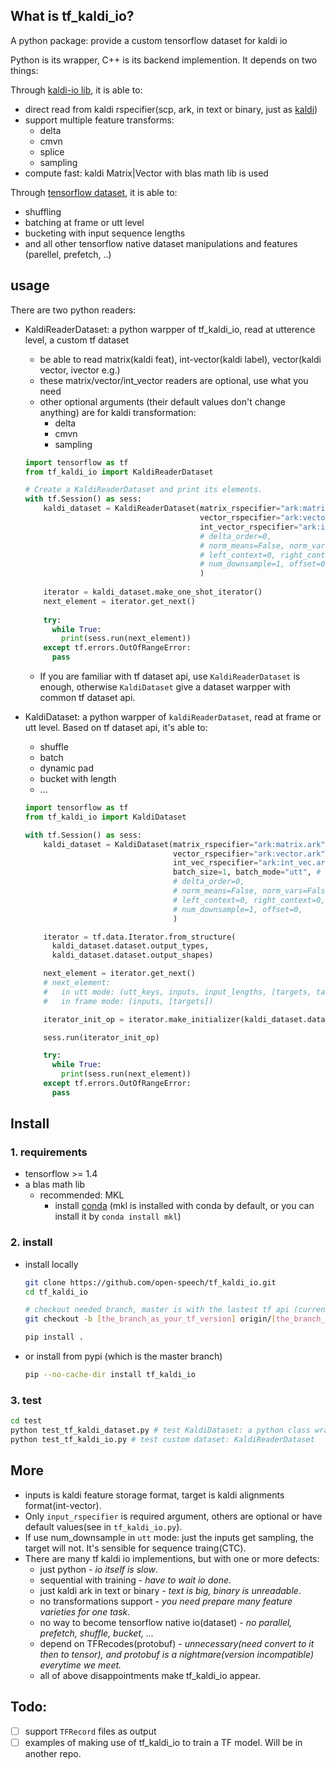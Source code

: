 ## What is tf_kaldi_io?
A python package: provide a custom tensorflow dataset for kaldi io

Python is its wrapper, C++ is its backend implemention. It depends on two things:

Through [kaldi-io lib](https://github.com/open-speech/kaldi-io.git), it is able to:
- direct read from kaldi rspecifier(scp, ark, in text or binary, just as [kaldi](https://github.com/kaldi-asr/kaldi))
- support multiple feature transforms:
  - delta
  - cmvn
  - splice
  - sampling
- compute fast: kaldi Matrix|Vector with blas math lib is used

Through [tensorflow dataset](https://www.tensorflow.org/guide/datasets), it is able to:
- shuffling
- batching at frame or utt level
- bucketing with input sequence lengths
- and all other tensorflow native dataset manipulations and features (parellel, prefetch, ..)

## usage

There are two python readers:
- KaldiReaderDataset: a python warpper of tf_kaldi_io, read at utterence level, a custom tf dataset
    - be able to read matrix(kaldi feat), int-vector(kaldi label), vector(kaldi vector, ivector e.g.)
    - these matrix/vector/int_vector readers are optional, use what you need
    - other optional arguments (their default values don't change anything) are for kaldi transformation:
        - delta
        - cmvn
        - sampling
    ```python
    import tensorflow as tf
    from tf_kaldi_io import KaldiReaderDataset
    
    # Create a KaldiReaderDataset and print its elements.
    with tf.Session() as sess:
        kaldi_dataset = KaldiReaderDataset(matrix_rspecifier="ark:matrix.ark",
                                           vector_rspecifier="ark:vector.ark",
                                           int_vector_rspecifier="ark:int_vec.ark",
                                           # delta_order=0,
                                           # norm_means=False, norm_vars=False, global_cmvn_file="test/data/global.cmvn"
                                           # left_context=0, right_context=0,
                                           # num_downsample=1, offset=0,
                                           )
                                           
        iterator = kaldi_dataset.make_one_shot_iterator()
        next_element = iterator.get_next()
        
        try:
          while True:
            print(sess.run(next_element))
        except tf.errors.OutOfRangeError:
          pass
    ```
    - If you are familiar with tf dataset api, use `KaldiReaderDataset` is enough, otherwise `KaldiDataset` give a dataset warpper with common tf dataset api.

- KaldiDataset: a python warpper of `kaldiReaderDataset`, read at frame or utt level. Based on tf dataset api, it's able to:
    - shuffle
    - batch
    - dynamic pad
    - bucket with length
    - ...
    ```python
    import tensorflow as tf
    from tf_kaldi_io import KaldiDataset
    
    with tf.Session() as sess:
        kaldi_dataset = KaldiDataset(matrix_rspecifier="ark:matrix.ark",
                                     vector_rspecifier="ark:vector.ark", 
                                     int_vec_rspecifier="ark:int_vec.ark",
                                     batch_size=1, batch_mode="utt", # batch_mode="frame",
                                     # delta_order=0,
                                     # norm_means=False, norm_vars=False, global_cmvn_file="test/data/global.cmvn"
                                     # left_context=0, right_context=0,
                                     # num_downsample=1, offset=0,
                                     )
    
        iterator = tf.data.Iterator.from_structure(
          kaldi_dataset.dataset.output_types,
          kaldi_dataset.dataset.output_shapes)
    
        next_element = iterator.get_next()
        # next_element: 
        #	in utt mode: (utt_keys, inputs, input_lengths, [targets, target_lengths])
        #   in frame mode: (inputs, [targets])
    
        iterator_init_op = iterator.make_initializer(kaldi_dataset.dataset)
    
        sess.run(iterator_init_op)
    
        try:
          while True:
            print(sess.run(next_element))
        except tf.errors.OutOfRangeError:
          pass
    ```

## Install

### 1. requirements
- tensorflow >= 1.4
- a blas math lib
  - recommended: MKL
    - install [conda](https://www.anaconda.com/download/) (mkl is installed with conda by default, 
    or you can install it by `conda install mkl`)

### 2. install
- install locally
    ```bash
    git clone https://github.com/open-speech/tf_kaldi_io.git
    cd tf_kaldi_io
    
    # checkout needed branch, master is with the lastest tf api (current: r1.12)
    git checkout -b [the_branch_as_your_tf_version] origin/[the_branch_as_your_tf_version]
    
    pip install .
    ```
- or install from pypi (which is the master branch)
    ```bash
    pip --no-cache-dir install tf_kaldi_io
    ```

### 3. test

```bash
cd test
python test_tf_kaldi_dataset.py # test KaldiDataset: a python class wrapper of custom dataset
python test_tf_kaldi_io.py # test custom dataset: KaldiReaderDataset
```

## More
- inputs is kaldi feature storage format, target is kaldi alignments format(int-vector).
- Only `input_rspecifier` is required argument, others are optional or have default values(see in `tf_kaldi_io.py`).
- If use num_downsample in `utt` mode: just the inputs get sampling, the target will not. It's sensible for sequence traing(CTC).
- There are many tf kaldi io implementions, but with one or more defects:
    - just python - _io itself is slow_.
    - sequential with training - _have to wait io done_.
    - just kaldi ark in text or binary - _text is big, binary is unreadable_.
    - no transformations support - _you need prepare many feature varieties for one task_.
    - no way to become tensorflow native io(dataset) - _no parallel, prefetch, shuffle, bucket, ..._
    - depend on TFRecodes(protobuf) - _unnecessary(need convert to it then to tensor), and protobuf is a nightmare(version incompatible) everytime we meet._
    - all of above disappointments make tf_kaldi_io appear.
    
## Todo:
- [ ] support `TFRecord` files as output
- [ ] examples of making use of tf_kaldi_io to train a TF model. Will be in another repo.
